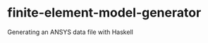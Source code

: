 finite-element-model-generator
==============================

Generating an ANSYS data file with Haskell
